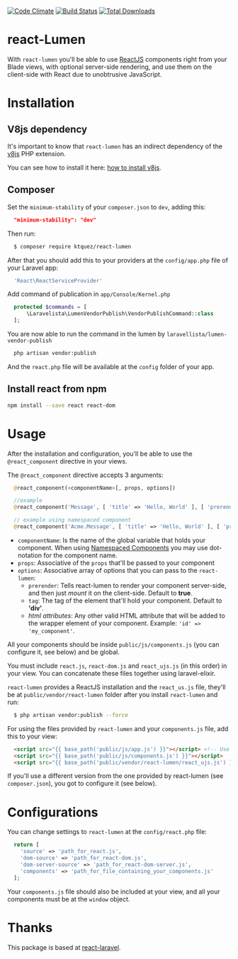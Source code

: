 [![Code Climate](https://codeclimate.com/github/ktquez/react-lumen/badges/gpa.svg)](https://codeclimate.com/github/ktquez/react-lumen) [![Build Status](https://travis-ci.org/ktquez/react-lumen.svg?branch=master)](https://travis-ci.org/ktquez/react-lumen) [![Total Downloads](https://poser.pugx.org/ktquez/react-lumen/downloads)](https://packagist.org/packages/ktquez/react-lumen)

# react-Lumen

With `react-lumen` you'll be able to use [ReactJS](https://facebook.github.io/react/) components right from your Blade views, with optional server-side rendering, and use them on the client-side with React due to unobtrusive JavaScript.

# Installation

## V8js dependency

It's important to know that `react-lumen` has an indirect dependency of the [v8js](https://pecl.php.net/package/v8js) PHP extension.

You can see how to install it here: [how to install v8js](install_v8js.md).

## Composer

Set the `minimum-stability` of your `composer.json` to `dev`, adding this:

```json
  "minimum-stability": "dev"
```

Then run:

```sh
  $ composer require ktquez/react-lumen
```

After that you should add this to your providers at the `config/app.php` file of your Laravel app:

```php
  'React\ReactServiceProvider'
```

Add command of publication in ``app/Console/Kernel.php`` 
```php
  protected $commands = [
      \Laravelista\LumenVendorPublish\VendorPublishCommand::class
  ];
```

You are now able to run the command in the lumen by ``laravellista/lumen-vendor-publish``

```sh
  php artisan vendor:publish
```

And the `react.php` file will be available at the `config` folder of your app.

## Install react from npm
```sh
npm install --save react react-dom
```

# Usage

After the installation and configuration, you'll be able to use the `@react_component` directive in your views.

The `@react_component` directive accepts 3 arguments:

```php
  @react_component(<componentName>[, props, options])

  //example
  @react_component('Message', [ 'title' => 'Hello, World' ], [ 'prerender' => true ])

  // example using namespaced component
  @react_component('Acme.Message', [ 'title' => 'Hello, World' ], [ 'prerender' => true ])
```

* `componentName`: Is the name of the global variable that holds your component.  When using [Namespaced Components](https://facebook.github.io/react/docs/jsx-in-depth.html#namespaced-components) you may use dot-notation for the component name.
* `props`: Associative of the `props` that'll be passed to your component
* `options`: Associative array of options that you can pass to the `react-lumen`:
  * `prerender`: Tells react-lumen to render your component server-side, and then just _mount_ it on the client-side. Default to __true__.
  * `tag`: The tag of the element that'll hold your component. Default to __'div'__.
  * _html attributes_: Any other valid HTML attribute that will be added to the wrapper element of your component. Example: `'id' => 'my_component'`.

All your components should be inside `public/js/components.js` (you can configure it, see below) and be global.

You must include `react.js`, `react-dom.js` and `react_ujs.js` (in this order) in your view. You can concatenate these files together using laravel-elixir.

`react-lumen` provides a ReactJS installation and the `react_us.js` file, they'll be at `public/vendor/react-lumen` folder after you install `react-lumen` and run:

```sh
  $ php artisan vendor:publish --force
```

For using the files provided by `react-lumen` and your `components.js` file, add this to your view:

```html
  <script src="{{ base_path('public/js/app.js') }}"></script> <!-- Use webpack for generate (including react and react-dom) -->
  <script src="{{ base_path('public/js/components.js') }}"></script>
  <script src="{{ base_path('public/vendor/react-lumen/react_ujs.js') }}"></script>
```

If you'll use a different version from the one provided by react-lumen (see `composer.json`), you got to configure it (see below).

# Configurations

You can change settings to `react-lumen` at the `config/react.php` file:

```php
  return [
    'source' => 'path_for_react.js',
    'dom-source' => 'path_for_react-dom.js',
    'dom-server-source' => 'path_for_react-dom-server.js',
    'components' => 'path_for_file_containing_your_components.js'
  ];
```

Your `components.js` file should also be included at your view, and all your components must be at the `window` object.

# Thanks

This package is based at [react-laravel](https://github.com/talyssonoc/react-laravel).
